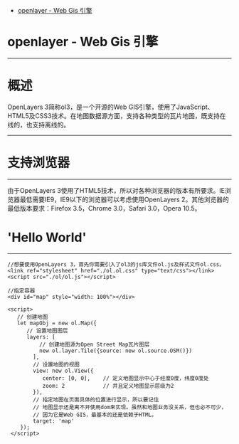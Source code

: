 
<!-- TOC depthFrom:1 depthTo:6 withLinks:1 updateOnSave:1 orderedList:0 -->

- [openlayer - Web Gis 引擎](#openlayer-web-gis-引擎)

<!-- /TOC -->
# openlayer - Web Gis 引擎

***

# 概述
OpenLayers 3简称ol3，是一个开源的Web GIS引擎，使用了JavaScript、HTML5及CSS3技术。在地图数据源方面，支持各种类型的瓦片地图，既支持在线的，也支持离线的。

***
# 支持浏览器
***
由于OpenLayers 3使用了HTML5技术，所以对各种浏览器的版本有所要求。IE浏览器最低需要IE9，IE9以下的浏览器可以考虑使用OpenLayers 2。其他浏览器的最低版本要求：Firefox 3.5，Chrome 3.0，Safari 3.0，Opera 10.5。

# 'Hello World'

***
```
//想要使用OpenLayers 3，首先你需要引入了ol3的js库文件ol.js及样式文件ol.css。
<link ref="stylesheet" href="./ol.ol.css" type="text/css"></link>
<script src="./ol/ol.js"></script>

//指定容器
<div id="map" style="width: 100%"></div>

<script>
   // 创建地图
   let mapObj = new ol.Map({
      // 设置地图图层
      layers: [
          // 创建地图源为Open Street Map瓦片图层
          new ol.layer.Tile({source: new ol.source.OSM()})
        ],
        // 设置地图的视图
        view: new ol.View({
           center: [0, 0],    // 定义地图显示中心于经度0度，纬度0度处
           zoom: 2            // 并且定义地图显示层级为2
        }),
        // 指定地图在页面具体的位置进行显示，所以要记住
        // 地图显示还是离不开使用dom来实现。虽然和地图业务没关系，但也必不可少，
        // 因为它是Web GIS，最基本的还是依赖于HTML。
        target: 'map'
    });
 </script>
